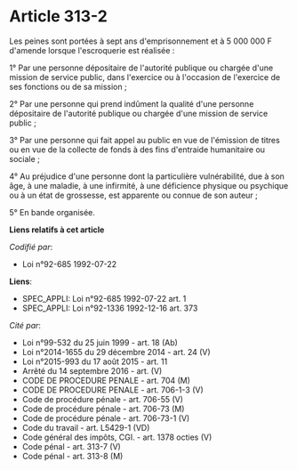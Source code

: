 # Article 313-2

Les peines sont portées à sept ans d'emprisonnement et à 5 000 000 F d'amende lorsque l'escroquerie est réalisée :

1° Par une personne dépositaire de l'autorité publique ou chargée d'une mission de service public, dans l'exercice ou à
l'occasion de l'exercice de ses fonctions ou de sa mission ;

2° Par une personne qui prend indûment la qualité d'une personne dépositaire de l'autorité publique ou chargée d'une mission
de service public ;

3° Par une personne qui fait appel au public en vue de l'émission de titres ou en vue de la collecte de fonds à des fins
d'entraide humanitaire ou sociale ;

4° Au préjudice d'une personne dont la particulière vulnérabilité, due à son âge, à une maladie, à une infirmité, à une
déficience physique ou psychique ou à un état de grossesse, est apparente ou connue de son auteur ;

5° En bande organisée.

**Liens relatifs à cet article**

_Codifié par_:

  - Loi n°92-685 1992-07-22

**Liens**:

  - SPEC_APPLI: Loi n°92-685 1992-07-22 art. 1
  - SPEC_APPLI: Loi n°92-1336 1992-12-16 art. 373

_Cité par_:

  - Loi n°99-532 du 25 juin 1999 - art. 18 (Ab)
  - Loi n°2014-1655 du 29 décembre 2014 - art. 24 (V)
  - Loi n°2015-993 du 17 août 2015 - art. 11
  - Arrêté du 14 septembre 2016 - art. (V)
  - CODE DE PROCEDURE PENALE - art. 704 (M)
  - CODE DE PROCEDURE PENALE - art. 706-1-3 (V)
  - Code de procédure pénale - art. 706-55 (V)
  - Code de procédure pénale - art. 706-73 (M)
  - Code de procédure pénale - art. 706-73-1 (V)
  - Code du travail - art. L5429-1 (VD)
  - Code général des impôts, CGI. - art. 1378 octies (V)
  - Code pénal - art. 313-7 (V)
  - Code pénal - art. 313-8 (M)
